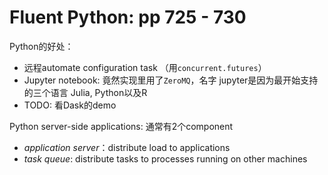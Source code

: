 # Fluent Python: pp 725 - 730

Python的好处：

- 远程automate configuration task （用`concurrent.futures`）
- Jupyter notebook: 竟然实现里用了`ZeroMQ`，名字 jupyter是因为最开始支持的三个语言 Julia, Python以及R
- TODO: 看Dask的demo

Python server-side applications: 通常有2个component

- *application server*：distribute load to applications
- *task queue*: distribute tasks to processes running on other machines
